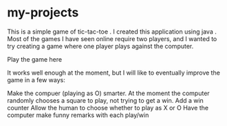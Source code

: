 # my-projects
This is  a simple game of tic-tac-toe  .  I created this application using java . Most of the games I have seen online require two players, and I wanted to try creating a game where one player plays against the computer.

Play the game here

It works well enough at the moment, but I will like to eventually improve the game in a few ways:

Make the compuer (playing as O) smarter. At the moment the computer randomly chooses a square to play, not trying to get a win.
Add a win counter
Allow the human to choose whether to play as X or O
Have the computer make funny remarks with each play/win
